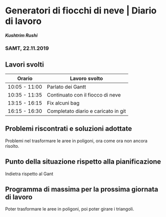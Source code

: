 # Generatori di fiocchi di neve | Diario di lavoro
##### Kushtrim Rushi
### SAMT, 22.11.2019

## Lavori svolti


| Orario        | Lavoro svolto                                 |
|---------------|-----------------------------------------------|
| 10:05 - 11:00 | Parlato dei Gantt                             |
| 10:35 - 11:35 | Continuato con il fiocco di neve              |
| 13:15 - 16:15 | Fix alcuni bag                                |
| 16:15 - 16:30 | Completato diario e caricato in git           |

##  Problemi riscontrati e soluzioni adottate

Problemi nel trasformare le aree in poligoni, ora come ora non ancora risolto.

##  Punto della situazione rispetto alla pianificazione

Indietra rispetto al Gant

## Programma di massima per la prossima giornata di lavoro

Poter trasformare le aree in poligoni, poi poter girare i triangoli.
